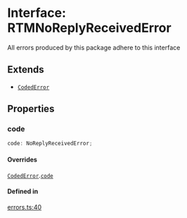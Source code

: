 # Interface: RTMNoReplyReceivedError

All errors produced by this package adhere to this interface

## Extends

- [`CodedError`](CodedError.md)

## Properties

### code

```ts
code: NoReplyReceivedError;
```

#### Overrides

[`CodedError`](CodedError.md).[`code`](CodedError.md#code)

#### Defined in

[errors.ts:40](https://github.com/slackapi/node-slack-sdk/blob/c15385ef93ccdde9702f52f7d1f445999203d794/packages/rtm-api/src/errors.ts#L40)
